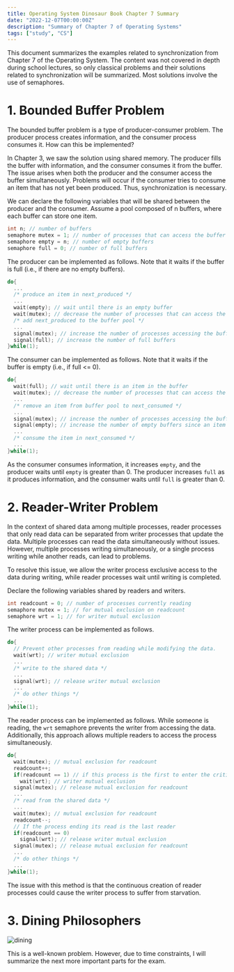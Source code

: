 ```yaml
---
title: Operating System Dinosaur Book Chapter 7 Summary
date: "2022-12-07T00:00:00Z"
description: "Summary of Chapter 7 of Operating Systems"
tags: ["study", "CS"]
---
```


This document summarizes the examples related to synchronization from Chapter 7 of the Operating System. The content was not covered in depth during school lectures, so only classical problems and their solutions related to synchronization will be summarized. Most solutions involve the use of semaphores.

# 1. Bounded Buffer Problem

The bounded buffer problem is a type of producer-consumer problem. The producer process creates information, and the consumer process consumes it. How can this be implemented?

In Chapter 3, we saw the solution using shared memory. The producer fills the buffer with information, and the consumer consumes it from the buffer. The issue arises when both the producer and the consumer access the buffer simultaneously. Problems will occur if the consumer tries to consume an item that has not yet been produced. Thus, synchronization is necessary.

We can declare the following variables that will be shared between the producer and the consumer. Assume a pool composed of n buffers, where each buffer can store one item.

```c
int n; // number of buffers
semaphore mutex = 1; // number of processes that can access the buffer pool
semaphore empty = n; // number of empty buffers
semaphore full = 0; // number of full buffers
```

The producer can be implemented as follows. Note that it waits if the buffer is full (i.e., if there are no empty buffers).

```c
do{
  ...
  /* produce an item in next_produced */
  ...
  wait(empty); // wait until there is an empty buffer
  wait(mutex); // decrease the number of processes that can access the buffer pool
  /* add next_produced to the buffer pool */
  ...
  signal(mutex); // increase the number of processes accessing the buffer pool
  signal(full); // increase the number of full buffers
}while(1);
```

The consumer can be implemented as follows. Note that it waits if the buffer is empty (i.e., if full <= 0).

```c
do{
  wait(full); // wait until there is an item in the buffer
  wait(mutex); // decrease the number of processes that can access the buffer pool
  ...
  /* remove an item from buffer pool to next_consumed */
  ...
  signal(mutex); // increase the number of processes accessing the buffer pool
  signal(empty); // increase the number of empty buffers since an item was consumed
  ...
  /* consume the item in next_consumed */
  ...
}while(1);
```

As the consumer consumes information, it increases `empty`, and the producer waits until `empty` is greater than 0. The producer increases `full` as it produces information, and the consumer waits until `full` is greater than 0.

# 2. Reader-Writer Problem

In the context of shared data among multiple processes, reader processes that only read data can be separated from writer processes that update the data. Multiple processes can read the data simultaneously without issues. However, multiple processes writing simultaneously, or a single process writing while another reads, can lead to problems.

To resolve this issue, we allow the writer process exclusive access to the data during writing, while reader processes wait until writing is completed.

Declare the following variables shared by readers and writers.

```c
int readcount = 0; // number of processes currently reading
semaphore mutex = 1; // for mutual exclusion on readcount
semaphore wrt = 1; // for writer mutual exclusion
```

The writer process can be implemented as follows.

```c
do{
  // Prevent other processes from reading while modifying the data.
  wait(wrt); // writer mutual exclusion
  ...
  /* write to the shared data */
  ...
  signal(wrt); // release writer mutual exclusion
  ...
  /* do other things */
  ...
}while(1);
```

The reader process can be implemented as follows. While someone is reading, the `wrt` semaphore prevents the writer from accessing the data. Additionally, this approach allows multiple readers to access the process simultaneously.

```c
do{
  wait(mutex); // mutual exclusion for readcount
  readcount++;
  if(readcount == 1) // if this process is the first to enter the critical section
    wait(wrt); // writer mutual exclusion
  signal(mutex); // release mutual exclusion for readcount
  ...
  /* read from the shared data */
  ...
  wait(mutex); // mutual exclusion for readcount
  readcount--;
  // If the process ending its read is the last reader
  if(readcount == 0)
    signal(wrt); // release writer mutual exclusion
  signal(mutex); // release mutual exclusion for readcount
  ...
  /* do other things */
  ...
}while(1);
```

The issue with this method is that the continuous creation of reader processes could cause the writer process to suffer from starvation.

# 3. Dining Philosophers

![dining](./dining.png)

This is a well-known problem. However, due to time constraints, I will summarize the next more important parts for the exam.